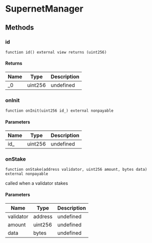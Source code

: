 # SupernetManager









## Methods

### id

```solidity
function id() external view returns (uint256)
```






#### Returns

| Name | Type | Description |
|---|---|---|
| _0 | uint256 | undefined |

### onInit

```solidity
function onInit(uint256 id_) external nonpayable
```





#### Parameters

| Name | Type | Description |
|---|---|---|
| id_ | uint256 | undefined |

### onStake

```solidity
function onStake(address validator, uint256 amount, bytes data) external nonpayable
```

called when a validator stakes



#### Parameters

| Name | Type | Description |
|---|---|---|
| validator | address | undefined |
| amount | uint256 | undefined |
| data | bytes | undefined |




